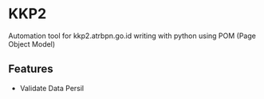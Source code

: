 # KKP2

Automation tool for kkp2.atrbpn.go.id writing with python using POM (Page Object Model)

## Features
- Validate Data Persil